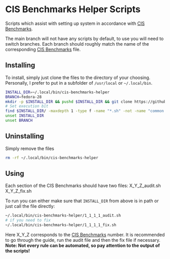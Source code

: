 # CIS Benchmarks Helper Scripts

Scripts which assist with setting up system in accordance with [CIS Benchmarks](https://www.cisecurity.org/cis-benchmarks/).

The main branch will not have any scripts by default, to use you will need to switch branches. Each branch should roughly match the name of the 
corresponding [CIS Benchmarks](https://www.cisecurity.org/cis-benchmarks/) file.

## Installing
To install, simply just clone the files to the directory of your choosing. Personally, I prefer to put in a subfolder of ```/usr/local``` or ```~/.local/bin```.

```bash
INSTALL_DIR=~/.local/bin/cis-benchmarks-helper
BRANCH=fedora-28
mkdir -p $INSTALL_DIR && pushd $INSTALL_DIR && git clone https://github.com/scottsquatch/cis-benchmarks-helper.git . && git branch $BRANCH && popd
# Set execution bit
find $INSTALL_DIR/ -maxdepth 1 -type f -name "*.sh" -not -name "common.sh" -print0 | xargs -0 chmod +x
unset INSTALL_DIR
unset BRANCH
```

## Uninstalling
Simply remove the files
```bash
rm -rf ~/.local/bin/cis-benchmarks-helper
```

## Using
Each section of the CIS Benchmarks should have two files:
X_Y_Z_audit.sh
X_Y_Z_fix.sh

To run you can either make sure that ```INSTALL_DIR``` from above is in path or just call the file directly:
```bash
~/.local/bin/cis-benchmarks-helper/1_1_1_1_audit.sh
# if you need to fix
~/.local/bin/cis-benchmarks-helper/1_1_1_1_fix.sh
```
Here X_Y_Z corresponds to the [CIS Benchmarks](https://www.cisecurity.org/cis-benchmarks/) number.
It is recommended to go through the guide, run the audit file and then the fix file if necessary.
**Note: Not every rule can be automated, so pay attention to the output of the scripts!**

